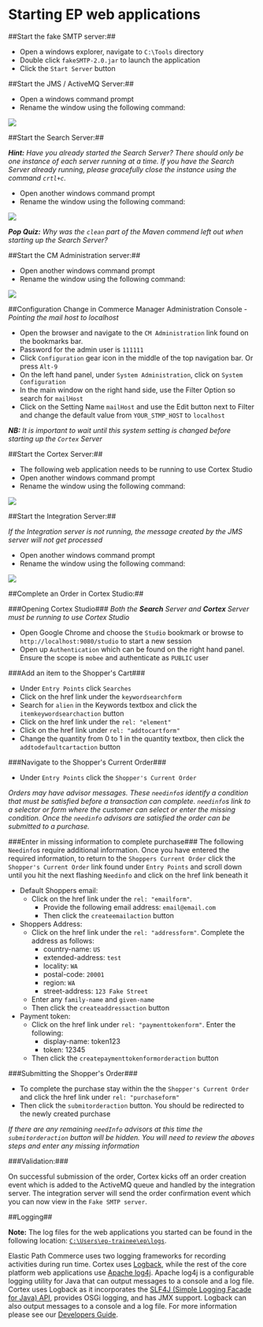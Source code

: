# Starting EP web applications

##Start the fake SMTP server:##

* Open a windows explorer, navigate to `C:\Tools` directory
* Double click `fakeSMTP-2.0.jar` to launch the application
* Click the `Start Server` button

##Start the JMS / ActiveMQ Server:##

* Open a windows command prompt
* Rename the window using the following command:

![](C:\Users\ep-trainee\Documents\Exercise_Images\JMS.JPG)

##Start the Search Server:##

_**Hint:** Have you already started the Search Server? There should only be one instance of each server running at a time. If you have the Search Server already running, please gracefully close the instance using the command `crtl+c`._

* Open another windows command prompt
* Rename the window using the following command:

![](C:\Users\ep-trainee\Documents\Exercise_Images\search.JPG)

_**Pop Quiz:** Why was the `clean` part of the Maven commend left out when starting up the Search Server?_

##Start the CM Administration server:##

* Open another windows command prompt
* Rename the window using the following command:

![](C:\Users\ep-trainee\Documents\Exercise_Images\cm.PNG)

##Configuration Change in Commerce Manager Administration Console - _Pointing the mail host to localhost_

* Open the browser and navigate to the `CM Administration` link found on the bookmarks bar.
* Password for the admin user is `111111`
* Click  `Configuration` gear icon in the middle of the top navigation bar. Or press `Alt-9`
* On the left hand panel, under `System Administration`, click on `System Configuration`
* In the main window on the right hand side, use the Filter Option so search for `mailHost`
* Click on the Setting Name `mailHost` and use the Edit button next to Filter and change the default value from `YOUR_STMP_HOST` to `localhost`

_**NB:** It is important to wait until this system setting is changed before starting up the `Cortex` Server_

##Start the Cortex Server:##

* The following web application needs to be running to use Cortex Studio
* Open another windows command prompt
* Rename the window using the following command:

![](C:\Users\ep-trainee\Documents\Exercise_Images\cortex.JPG)

##Start the Integration Server:##

_If the Integration server is not running, the message created by the JMS server will not get processed_

* Open another windows command prompt
* Rename the window using the following command:

![](C:\Users\ep-trainee\Documents\Exercise_Images\int.JPG)

##Complete an Order in Cortex Studio:##

###Opening Cortex Studio###
_Both the **Search** Server and **Cortex** Server must be running to use Cortex Studio_
* Open Google Chrome and choose the `Studio` bookmark or browse to `http://localhost:9080/studio` to start a new session
* Open up `Authentication` which can be found on the right hand panel. Ensure the scope is `mobee` and authenticate as `PUBLIC` user

###Add an item to the Shopper's Cart###
* Under `Entry Points` click `Searches`
* Click on the href link under the `keywordsearchform`
* Search for `alien` in the Keywords textbox and click the `itemkeywordsearchaction` button
* Click on the href link under the `rel: "element"`
* Click on the href link under `rel: "addtocartform"`
* Change the quantity from 0 to 1 in the quantity textbox, then click the `addtodefaultcartaction` button

###Navigate to the Shopper's Current Order###
* Under `Entry Points` click the `Shopper's Current Order`

_Orders may have advisor messages. These `needinfo`s identify a condition that must be satisfied before a transaction can complete. `needinfo`s link to a selector or form where the customer can select or enter the missing condition. Once the `needinfo` advisors are satisfied the order can be submitted to a purchase._

###Enter in missing information to complete purchase###
The following `Needinfo`s require additional information. Once you have entered the required information, to return to the `Shoppers Current Order` click the `Shopper's Current Order` link found under `Entry Points` and scroll down until you hit the next flashing `Needinfo` and click on the href link beneath it
* Default Shoppers email:
	* Click on the href link under the `rel: "emailform"`. 
		* Provide the following email address: `email@email.com` 
		* Then click the `createemailaction` button
* Shoppers Address:
	* Click on the href link under the `rel: "addressform"`. Complete the address as follows:
		* country-name: `US`
		* extended-address: `test`
		* locality: `WA`
		* postal-code: `20001`
		* region: `WA`
		* street-address: `123 Fake Street`
	* Enter any `family-name` and `given-name` 
	* Then click the `createaddressaction` button
* Payment token:
	* Click on the href link under `rel: "paymenttokenform"`. Enter the following:
		* display-name: token123
		* token: 12345
	* Then click the `createpaymenttokenformorderaction` button
	
###Submitting the Shopper's Order###
* To complete the purchase stay within the the `Shopper's Current Order` and click the href link under `rel: "purchaseform"`
* Then click the `submitorderaction` button. You should be redirected to the newly created purchase

_If there are any remaining `needInfo` advisors at this time the `submitorderaction` button will be hidden. You will need to review the aboves steps and enter any missing information_

###Validation:###

On successful submission of the order, Cortex kicks off an order creation event which is added to the ActiveMQ queue and handled by the integration server. The integration server will send the order confirmation event which you can now view in the `Fake SMTP server`.

##Logging##

**Note:** The log files for the web applications you started can be found in the following location: [`C:\Users\ep-trainee\ep\logs`](\C:\Users\ep-trainee\ep\logs).

Elastic Path Commerce uses two logging frameworks for recording activities during run time. Cortex uses [Logback](https://logback.qos.ch/), while the rest of the core platform web applications use [Apache log4j](http://logging.apache.org/log4j/1.2/). Apache log4j is a configurable logging utility for Java that can output messages to a console and a log file. Cortex uses Logback as it incorporates the [SLF4J (Simple Logging Facade for Java) API](https://www.slf4j.org/), provides OSGi logging, and has JMX support. Logback can also output messages to a console and a log file. For more information please see our [Developers Guide](https://developers.elasticpath.com/commerce/7.1/Core-Commerce-Development/Cross-Platform-Technologies/Logging).